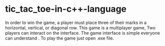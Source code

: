 # tic_tac_toe-in-c++-language
In order to win the game, a player must place three of their marks in a horizontal, vertical, or diagonal row. This game is a multiplayer game, Two players can interact on the interface. The game interface is simple everyone can understand
. To play the game just open .exe file.
